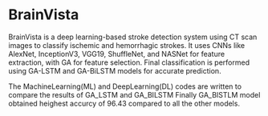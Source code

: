 # BrainVista
BrainVista is a deep learning-based stroke detection system using CT scan images to classify ischemic and hemorrhagic strokes. It uses CNNs like AlexNet, InceptionV3, VGG19, ShuffleNet, and NASNet for feature extraction, with GA for feature selection. Final classification is performed using GA-LSTM and GA-BiLSTM models for accurate prediction.


The MachineLearning(ML) and DeepLearning(DL) codes are written to compare the results of GA_LSTM and GA_BILSTM 
Finally GA_BISTLM model obtained heighest accurcy of 96.43 compared to all the other models.
